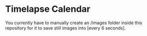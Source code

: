 # Timelapse Calendar

You currently have to manually create an /images folder inside this repository for it to save still images into [every 6 seconds].
